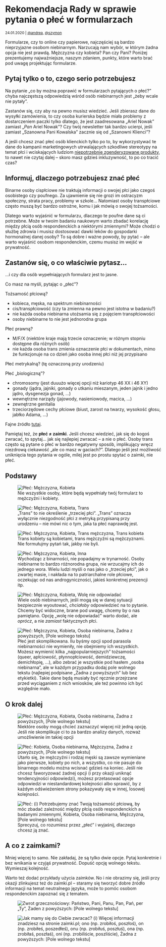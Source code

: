 # Rekomendacja Rady w sprawie pytania o płeć w formularzach

<small>24.01.2020 | [@andrea](/@andrea), [@szymon](/@szymon)</small>

Formularze, czy to online czy papierowe, najczęściej są bardzo nieprzyjazne osobom niebinarnym.
Narzucają nam wybór, w którym żadna opcja nie jest prawdą. Mężczyzna czy kobieta? Pan czy Pani?
Poniżej prezentujemy najważniejsze, naszym zdaniem, punkty, które warto brać pod uwagę projektując formularze.

## Pytaj tylko o to, czego serio potrzebujesz

Na pytanie „co by można poprawić w formularzach pytających o płeć?”
chyba najczęstszą odpowiedzią wśród osób niebinarnych jest „żeby wcale nie pytały”.

Zastanów się, czy aby na pewno musisz wiedzieć.
Jeśli zbierasz dane do wysyłki zamówienia, to czy osoba kurierska będzie miała problemy z dostarczeniem paczki
tylko dlatego, że jest zaadresowana „Ariel Nowak” zamiast „_Pan_ Ariel Nowak”?
Czy twój newsletter tak bardzo ucierpi, jeśli zamiast „Szanowna Pani Kowalska” zacznie się od „Szanowni Klienci”?

A jeśli chcesz znać płeć osób klienckich tylko po to, by wykorzystywać te dane do
kampanii marketingowych utrwalających szkodliwe stereotypy na temat płci
i wciskających ludziom [niepotrzebnie zgenderyzowane produkty](https://www.reddit.com/r/pointlesslygendered),
to nawet nie czytaj dalej – skoro masz gdzieś inkluzywność, to po co tracić czas?

## Informuj, dlaczego potrzebujesz znać płeć

Binarne osoby cispłciowe nie traktują informacji o swojej płci jako czegoś osobistego czy poufnego.
Za ujawnienie się nie grozi im ostracyzm społeczny, strata pracy, problemy w szkole…
Natomiast osoby transpłciowe często muszą być bardzo ostrożne, komu i jak mówią o swojej tożsamości.

Dlatego warto wyjaśnić w formularzu, dlaczego te poufne dane są ci potrzebne.
Może w twoim badaniu naukowym warto zbadać korelację między płcią osób respondenckich a niektórymi zmiennymi?
Może chodzi o służbę zdrowia i musisz dostosować dawki leków do gospodarki hormonalnej danej osoby?
To są dobre i ważne powody, by pytać – ale warto wyjaśnić osobom respondenckim, czemu musisz im wejść w prywatność.

## Zastanów się, o co właściwie pytasz…

…i czy dla osób wypełniających formularz jest to jasne.

Co masz na myśli, pytając o „płeć”?

Tożsamość płciową?

 - kobieca, męska, na spektrum niebinarności
 - cis/transpłciowość (czy ta zmienna na pewno jest istotna w badaniu?)
 - nie każda osoba niebinarna utożsamia się z pojęciem transpłciowości
 - osoby niebinarne to nie jest jednorodna grupa

Płeć prawną?

 - M/F/X (niektóre kraje mają trzecie oznaczenie; w różnym stopniu dostępne dla różnych osób)
 - nie każda osoba trans zmienia oznaczenie płci w dokumentach, mimo że funkcjonuje na co dzień jako osoba innej płci niż jej przypisano

Płeć metrykalną? (tę oznaczoną przy urodzeniu)

Płeć „biologiczną”?

 - chromosomy (jest duuużo więcej opcji niż kariotyp 46 XX i 46 XY)
 - gonady (jądra, jajniki, gonady o utkaniu mieszanym, jeden jajnik i jedno jądro, dysgenezja gonad, …)
 - wewnętrzne narządy (jajowody, nasieniowody, macica, …)
 - zewnętrzne genitalia
 - trzeciorzędowe cechy płciowe (biust, zarost na twarzy, wysokość głosu, jabłko Adama, …)

Fajne źródło [tutaj](http://avant.edu.pl/wp-content/uploads/R_Zieminska_Teoria_feministyczna_a_niebinarne_pojecie_plci.pdf).

Pamiętaj też, że **płeć ≠ zaimki**. Jeśli chcesz wiedzieć, jak się do kogoś zwracać, to spytaj… jak się najlepiej zwracać – a nie o płeć.
Osoby trans często są pytane o płeć w bardzo negatywny sposób, implikujący wręcz niezdrową ciekawość „ale co masz w gaciach?”.
Dlatego jeśli jest możliwość uniknięcia tego pytania w ogóle, milej jest po prostu spytać o zaimki, nie płeć.

## Podstawy

<div class="forms-grid">
    <figure>
        <img src="/img/forms-pl/basics-binary.png" alt="Płeć: Mężczyzna, Kobieta">
        <figcaption>Nie wszystkie osoby, które będą wypełniały twój formularz to mężczyźni i kobiety.</figcaption>
    </figure>
    <figure>
        <img src="/img/forms-pl/basics-trans.png" alt="Płeć: Mężczyzna, Kobieta, Trans">
        <figcaption>
            „Trans” to nie określenie „trzeciej płci”.
            „Trans” oznacza wyłącznie niezgodność płci z metryką przypisaną przy urodzeniu – nie mówi nic o tym, jaka ta płeć naprawdę jest.
        </figcaption>
    </figure>
    <figure>
        <img src="/img/forms-pl/basics-trans2.png" alt="Płeć: Mężczyzna, Kobieta, Trans mężczyzna, Trans kobieta">
        <figcaption>
            Trans kobiety są kobietami, trans mężczyźni są mężczyznami.
            Nie formułujmy pytań tak, jakby nie byli.
        </figcaption>
    </figure>
    <figure>
        <img src="/img/forms-pl/basics-other.png" alt="Płeć: Mężczyzna, Kobieta, Inna">
        <figcaption>
            Wychodząc z binarności, nie popadajmy w trynarność.
            Osoby niebinarne to bardzo różnorodna grupa, nie wrzucajmy ich do jednego wora.
            Wielu ludzi myśli o nas jako o „trzeciej płci”, jak o zwartej masie,
            i nakłada na to patriarchalne role płciowe, oczekując od nas androgyniczności, jakieś konkretnej prezencji itp.
        </figcaption>
    </figure>
    <figure>
            <img src="/img/forms-pl/basics-prefer-not.png" alt="Płeć: Mężczyzna, Kobieta, Wolę nie odpowiadać">
            <figcaption>
                Wiele osób niebinarnych, jeśli mogą się w danej sytuacji bezpiecznie wyoutować,
                <em>chciałoby</em> odpowiedzieć na to pytanie. Chcemy być widoczne, brane pod uwagę,
                chcemy by o nas pamiętano.
                Opcję „wolę nie odpowiadać” warto dodać, ale <em>oprócz</em>, a nie <em>zamiast</em> faktycznych płci.
            </figcaption>
        </figure>
    <figure>
        <img src="/img/forms-pl/basics-good.png" alt="Płeć: Mężczyzna, Kobieta, Osoba niebinarna, Żadna z powyższych, [Pole wolnego tekstu]">
        <figcaption>
            Płeć jest skomplikowana. Ilu byśmy opcji spod parasola niebinarności nie wymieniły, nie obejmiemy ich wszystkich.
            Możesz wymienić kilka „najpopularniejszych” tożsamości
            (queer, apłciowość, płynnopłciowość, demidziewczę, demichłopię, …),
            albo zebrać je wszystkie pod hasłem „osoba niebinarna”,
            ale w każdym przypadku dodaj pole wolnego tekstu (najlepiej podpisane „Żadna z powyższych” lub bez etykietki).
            Takie dane będą musiały być ręcznie przejrzane przed wyciąganiem z nich wniosków,
            ale też powinno ich być względnie mało.
        </figcaption>
    </figure>
</div>

## O krok dalej

<div class="forms-grid">
    <figure>
        <img src="/img/forms-pl/better-multiple.png" alt="Płeć: Mężczyzna, Kobieta, Osoba niebinarna, Żadna z powyższych, [Pole wolnego tekstu]">
        <figcaption>
            Niektóre osoby mogą chcieć zaznaczyć więcej niż jedną opcję.
            Jeśli nie skomplikuje ci to za bardzo analizy danych, rozważ umożliwienie im takiej opcji
        </figcaption>
    </figure>
    <figure>
        <img src="/img/forms-pl/better-random.png" alt="Płeć: Kobieta, Osoba niebinarna, Mężczyzna, Żadna z powyższych, [Pole wolnego tekstu]">
        <figcaption>
            Utarło się, że mężczyźni i rodzaj męski są zawsze wymieniane jako pierwsze,
            kobiety po nich, a wszystko, co nie pasuje do binarnego modelu można wcisnać gdzieś na koniec.
            Jeśli nie chcesz faworyzować żadnej opcji (i przy okazji uniknąć tendencyjności odpowiedzi),
            możesz przetasować opcje odpowiedzi w niestandardowej kolejności
            albo sprawić, by z każdym odświeżeniem strony pokazywały się w innej, losowej kolejności. 
        </figcaption>
    </figure>
    <figure>
        <img src="/img/forms-pl/better-reason.png" alt="Płeć: (i) Potrzebujemy znać Twoją tożsamość płciową, by móc zbadać zależność między płcią osób respondenckich a badanymi zmiennymi, Kobieta, Osoba niebinarna, Mężczyzna, [Pole wolnego tekstu]">
        <figcaption>
            Sprecyzuj, co rozumiesz przez „płeć” i wyjaśnij, dlaczego chcesz ją znać.
        </figcaption>
    </figure>
</div>

## A co z zaimkami?

Mniej więcej to samo. Nie zakładaj, że są tylko dwie opcje. Pytaj konkretnie i bez wnikania w czyjąś prywatność.
Dopuść opcję wolnego tekstu. Wymieszaj kolejność.

Warto też dodać przykłady użycia zaimków.
No i nie obrazimy się, jeśli przy okazji zlinkujesz też do zaimki.pl
– staramy się tworzyć dobre źródło informacji na temat neutralnego języka,
może to pomóc osobom respondenckim zapoznać się z tematem.

<div class="forms-grid">
    <figure>
        <img src="/img/forms-pl/honorifics.png" alt="Zwrot grzecznościowy: Państwo, Pani, Panu, Pan, Pań, per „Ty”, Żaden z powyższych: [Pole wolnego tekstu]">
    </figure>
    <figure>
        <img src="/img/forms-pl/pronouns.png" alt="Jak mamy się do Ciebie zwracać? (i) Więcej informacji znadziesz na stronie zaimki.pl; ono (np. zrobiłoś, poszłoś), on (np. zrobiłeś, poszedłeś), onu (np. zrobiłuś, poszłuś), ona (np. zrobiłaś, poszłaś), oni (np. zrobiliście, poszliście), Żadna z powyższych: [Pole wolnego tekstu]">
    </figure>
</div>

